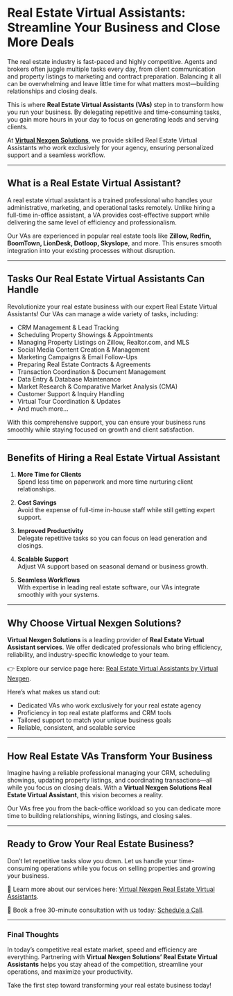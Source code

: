 # Real Estate Virtual Assistants: Streamline Your Business and Close More Deals  

The real estate industry is fast-paced and highly competitive. Agents and brokers often juggle multiple tasks every day, from client communication and property listings to marketing and contract preparation. Balancing it all can be overwhelming and leave little time for what matters most—building relationships and closing deals.  

This is where **Real Estate Virtual Assistants (VAs)** step in to transform how you run your business. By delegating repetitive and time-consuming tasks, you gain more hours in your day to focus on generating leads and serving clients.  

At **[Virtual Nexgen Solutions](www.virtualnexgen.com)**, we provide skilled Real Estate Virtual Assistants who work exclusively for your agency, ensuring personalized support and a seamless workflow.  

---

## What is a Real Estate Virtual Assistant?  

A real estate virtual assistant is a trained professional who handles your administrative, marketing, and operational tasks remotely. Unlike hiring a full-time in-office assistant, a VA provides cost-effective support while delivering the same level of efficiency and professionalism.  

Our VAs are experienced in popular real estate tools like **Zillow, Redfin, BoomTown, LionDesk, Dotloop, Skyslope**, and more. This ensures smooth integration into your existing processes without disruption.  

---

## Tasks Our Real Estate Virtual Assistants Can Handle  

Revolutionize your real estate business with our expert Real Estate Virtual Assistants! Our VAs can manage a wide variety of tasks, including:  

- CRM Management & Lead Tracking  
- Scheduling Property Showings & Appointments  
- Managing Property Listings on Zillow, Realtor.com, and MLS  
- Social Media Content Creation & Management  
- Marketing Campaigns & Email Follow-Ups  
- Preparing Real Estate Contracts & Agreements  
- Transaction Coordination & Document Management  
- Data Entry & Database Maintenance  
- Market Research & Comparative Market Analysis (CMA)  
- Customer Support & Inquiry Handling  
- Virtual Tour Coordination & Updates  
- And much more...  

With this comprehensive support, you can ensure your business runs smoothly while staying focused on growth and client satisfaction.  

---

## Benefits of Hiring a Real Estate Virtual Assistant  

1. **More Time for Clients**  
   Spend less time on paperwork and more time nurturing client relationships.  

2. **Cost Savings**  
   Avoid the expense of full-time in-house staff while still getting expert support.  

3. **Improved Productivity**  
   Delegate repetitive tasks so you can focus on lead generation and closings.  

4. **Scalable Support**  
   Adjust VA support based on seasonal demand or business growth.  

5. **Seamless Workflows**  
   With expertise in leading real estate software, our VAs integrate smoothly with your systems.  

---

## Why Choose Virtual Nexgen Solutions?  

**Virtual Nexgen Solutions** is a leading provider of **Real Estate Virtual Assistant services**. We offer dedicated professionals who bring efficiency, reliability, and industry-specific knowledge to your team.  

👉 Explore our service page here: [Real Estate Virtual Assistants by Virtual Nexgen](https://virtualnexgen.com/service/Real-Estate-Virtual-Assistants).  

Here’s what makes us stand out:  

- Dedicated VAs who work exclusively for your real estate agency  
- Proficiency in top real estate platforms and CRM tools  
- Tailored support to match your unique business goals  
- Reliable, consistent, and scalable service  

---

## How Real Estate VAs Transform Your Business  

Imagine having a reliable professional managing your CRM, scheduling showings, updating property listings, and coordinating transactions—all while you focus on closing deals. With a **Virtual Nexgen Solutions Real Estate Virtual Assistant**, this vision becomes a reality.  

Our VAs free you from the back-office workload so you can dedicate more time to building relationships, winning listings, and closing sales.  

---

## Ready to Grow Your Real Estate Business?  

Don’t let repetitive tasks slow you down. Let us handle your time-consuming operations while you focus on selling properties and growing your business.  

📌 Learn more about our services here: [Virtual Nexgen Real Estate Virtual Assistants](https://virtualnexgen.com/service/Real-Estate-Virtual-Assistants).  

📌 Book a free 30-minute consultation with us today: [Schedule a Call](https://calendly.com/virtualnexgen-info/30min).  

---

### Final Thoughts  

In today’s competitive real estate market, speed and efficiency are everything. Partnering with **Virtual Nexgen Solutions’ Real Estate Virtual Assistants** helps you stay ahead of the competition, streamline your operations, and maximize your productivity.  

Take the first step toward transforming your real estate business today!  

